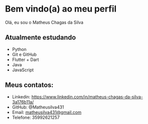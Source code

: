 # Bem vindo(a) ao meu perfil

Olá, eu sou o Matheus Chagas da Silva

## Atualmente estudando

- Python
- Git e GitHub
- Flutter + Dart
- Java
- JavaScript

## Meus contatos:

- Linkedin: https://www.linkedin.com/in/matheus-chagas-da-silva-3a176b11a/
- GitHub: @Matheusilva431
- Email: matheusilva431@gmail.com
- Telefone: 35992621257
